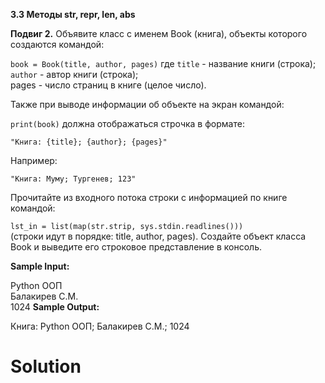 **3.3 Методы __str__, __repr__, __len__, __abs__**

**Подвиг 2.** Объявите класс с именем Book (книга), объекты которого создаются командой:

`book = Book(title, author, pages)`
где `title` - название книги (строка);\
`author` - автор книги (строка);\
pages - число страниц в книге (целое число).

Также при выводе информации об объекте на экран командой:

`print(book)`
должна отображаться строчка в формате:
```
"Книга: {title}; {author}; {pages}"
```
Например:
```
"Книга: Муму; Тургенев; 123"
```
Прочитайте из входного потока строки с информацией по книге командой:

`lst_in = list(map(str.strip, sys.stdin.readlines()))`\
(строки идут в порядке: title, author, pages). Создайте объект класса Book и выведите его строковое представление в консоль.

**Sample Input:**

Python ООП\
Балакирев С.М.\
1024
**Sample Output:**

Книга: Python ООП; Балакирев С.М.; 1024

# Solution

```

```
